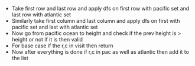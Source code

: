 - Take first row and last row and apply dfs on first row with pacific set and last row with atlantic set
- Similarly take first column and last column and apply dfs on first with pacific set and last with atlantic set
- Now go from pacific ocean to height and check if the prev height is > height or not if it is then valid
- For base case if the r,c in visit then return 
- Now after everything is done if r,c in pac as well as atlantic then add it to the list